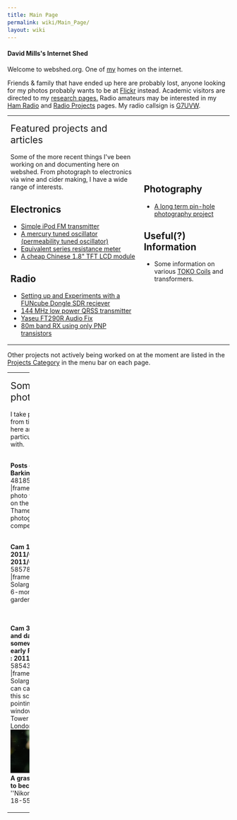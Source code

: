 ```yaml
---
title: Main Page
permalink: wiki/Main_Page/
layout: wiki
---
```


#### David Mills's Internet Shed

Welcome to webshed.org. One of [my](/wiki/About_Me "wikilink") homes on the
internet.

Friends & family that have ended up here are probably lost, anyone
looking for my photos probably wants to be at
[Flickr](http://www.flickr.com/photos/dtl/) instead. Academic visitors
are directed to my [research pages.](/wiki/Research_Interests "wikilink")
Radio amateurs may be interested in my [Ham Radio](/wiki/Ham_Radio "wikilink")
and [Radio Projects](/wiki/Category%3ARadio "wikilink") pages. My radio
callsign is [G7UVW](/wiki/G7UVW "wikilink").

<table>
<colgroup>
<col width="60%" />
<col width="40%" />
</colgroup>
<tbody>
<tr class="odd">
<td><p><span style="font-size:16pt">Featured projects and articles</span><br />
<br />
Some of the more recent things I've been working on and documenting here on webshed. From photograph to electronics via wine and cider making, I have a wide range of interests.</p>
<h2 id="electronics">Electronics</h2>
<ul>
<li><a href="Simple_iPod_Tx" title="wikilink">Simple iPod FM transmitter</a></li>
<li><a href="Mercury_PTO" title="wikilink">A mercury tuned oscillator (permeability tuned oscillator)</a></li>
<li><a href="ESR_meter" title="wikilink">Equivalent series resistance meter</a></li>
<li><a href="18tftbreakout" title="wikilink">A cheap Chinese 1.8&quot; TFT LCD module</a></li>
</ul>
<h2 id="radio">Radio</h2>
<ul>
<li><a href="FUNcube-Dongle-Linux" title="wikilink"> Setting up and Experiments with a FUNcube Dongle SDR reciever</a></li>
<li><a href="QRSS_2m" title="wikilink">144 MHz low power QRSS transmitter</a></li>
<li><a href="FT290-Audio" title="wikilink"> Yaseu FT290R Audio Fix</a></li>
<li><a href="PNP-80" title="wikilink"> 80m band RX using only PNP transistors</a></li>
</ul></td>
<td><h2 id="photography">Photography</h2>
<ul>
<li><a href="Solargraphy" title="wikilink">A long term pin-hole photography project</a></li>
</ul>
<h2 id="useful-information">Useful(?) Information</h2>
<ul>
<li>Some information on various <a href="TOKO_Coils" title="wikilink">TOKO Coils</a> and transformers.</li>
</ul></td>
</tr>
<tr class="even">
</tr>
</tbody>
</table>

Other projects not actively being worked on at the moment are listed in
the [ Projects Category](/wiki/Category%3AProjects "wikilink") in the menu bar
on each page.

<table style="width:10%;">
<colgroup>
<col width="10%" />
</colgroup>
<tbody>
<tr class="odd">
<td><p><span style="font-size:16pt">Some recent photographs</span><br />
<br />
I take photographs from time to time, here are a few I'm particularly pleased with.</p>
<p><br />
<strong>Posts on a pier in Barking</strong><br />
<flickr>481859844|-|frame|center|This photo was runner-up on the 2011 Thames21 photographic competition</flickr></p>
<p><br />
<strong>Cam 1 : 10:54 2011/01/09 : 20:10 2011/06/21</strong><br />
<flickr>5857892496|-|frame|center|A Solargraph taken over 6-months in my garden</flickr></p>
<p><br />
<br />
<strong>Cam 3 : Exact time and date unknown, somewhere around early February 2011 : 2011/06/19</strong> <flickr>5854384908|-|frame|center|Another Solargraph, the beer-can camera recording this scene was pointing out of a window towards Tower Bridge in London.</flickr><br />
<img src="Look-small.jpg" title="fig:" /><br />
<strong>A grasshopper about to become lunch</strong> ''Nikon D50 / Nikon 18-55mm ''</p></td>
</tr>
</tbody>
</table>


